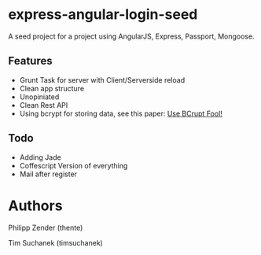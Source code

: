 express-angular-login-seed
===
A seed project for a project using AngularJS, Express, Passport, Mongoose.

## Features
 - Grunt Task for server with Client/Serverside reload
 - Clean app structure
 - Unopiniated
 - Clean Rest API
 - Using bcrypt for storing data, see this paper: [Use BCrupt Fool!](http://yorickpeterse.com/articles/use-bcrypt-fool/)

## Todo
 - Adding Jade
 - Coffescript Version of everything
 - Mail after register


Authors
===
Philipp Zender (thente)

Tim Suchanek (timsuchanek)
